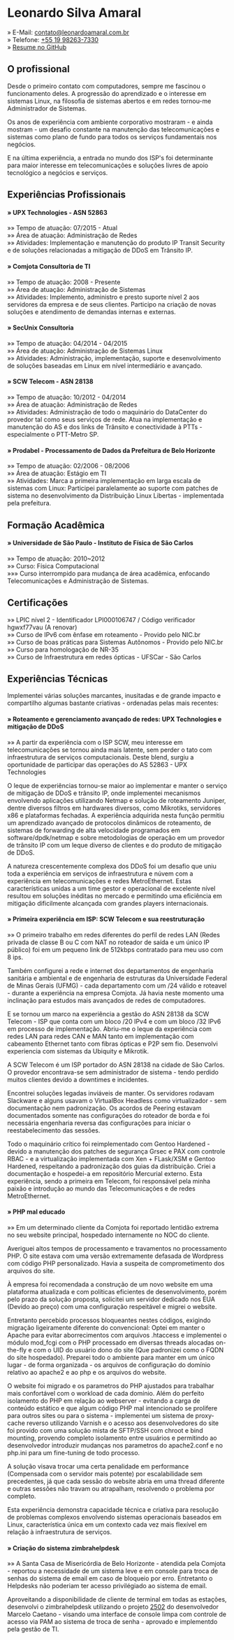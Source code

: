 Leonardo Silva Amaral
================================================================================

&raquo;		E-Mail: <contato@leonardoamaral.com.br>  
&raquo;		Telefone: [+55 19 98263-7330](tel:+5519982637330)  
&raquo;		[Resume no GitHub](https://github.com/leleobhz/resume)  

O profissional
--------------------------------------------------------------------------------

Desde o primeiro contato com computadores, sempre me fascinou o funcionamento deles. A progressão do aprendizado e o interesse em sistemas Linux, na filosofia de sistemas abertos e em redes tornou-me Administrador de Sistemas.

Os anos de experiência com ambiente corporativo mostraram - e ainda mostram - um desafio constante na manutenção das telecomunicações e sistemas como plano de fundo para todos os serviços fundamentais nos negócios.

E na última experiência, a entrada no mundo dos ISP's foi determinante para maior interesse em telecomunicações e soluções livres de apoio tecnológico a negócios e serviços.

Experiências Profissionais
--------------------------------------------------------------------------------

#### &raquo; UPX Technologies - ASN 52863
&raquo;&raquo; Tempo de atuação: 07/2015 - Atual  
&raquo;&raquo; Área de atuação: Administração de Redes  
&raquo;&raquo; Atividades: Implementação e manutenção do produto IP Transit Security e de soluções relacionadas a mitigação de DDoS em Trânsito IP.

#### &raquo; Comjota Consultoria de TI

&raquo;&raquo; Tempo de atuação: 2008 - Presente  
&raquo;&raquo; Área de atuação: Administração de Sistemas  
&raquo;&raquo; Atividades: Implemento, administro e presto suporte nível 2 aos servidores da empresa e de seus clientes. Participo na criação de novas soluções e atendimento de demandas internas e externas.  

#### &raquo; SecUnix Consultoria
&raquo;&raquo; Tempo de atuação: 04/2014 - 04/2015  
&raquo;&raquo; Área de atuação: Administração de Sistemas Linux  
&raquo;&raquo; Atividades: Administração, implementação, suporte e desenvolvimento de soluções baseadas em Linux em nível intermediário e avançado.

#### &raquo; SCW Telecom - ASN 28138

&raquo;&raquo; Tempo de atuação: 10/2012 - 04/2014  
&raquo;&raquo; Área de atuação: Administração de Redes  
&raquo;&raquo; Atividades: Administração de todo o maquinário do DataCenter do provedor tal como seus serviços de rede. Atua na implementação e manutenção do AS e dos links de Trânsito e conectividade à PTTs - especialmente o PTT-Metro SP.  

#### &raquo; Prodabel - Processamento de Dados da Prefeitura de Belo Horizonte

&raquo;&raquo; Tempo de atuação: 02/2006 - 08/2006  
&raquo;&raquo; Área de atuação: Estágio em TI  
&raquo;&raquo; Atividades: Marca a primeira implementação em larga escala de sistemas com Linux: Participei paralelamente ao suporte com patches de sistema no desenvolvimento da Distribuição Linux Libertas - implementada pela prefeitura.  

Formação Acadêmica
--------------------------------------------------------------------------------

#### &raquo; Universidade de São Paulo - Instituto de Física de São Carlos

&raquo;&raquo; Tempo de atuação: 2010~2012  
&raquo;&raquo; Curso: Física Computacional  
&raquo;&raquo;&raquo; Curso interrompido para mudança de área acadêmica, enfocando Telecomunicações e Administração de Sistemas.  

Certificações
--------------------------------------------------------------------------------

&raquo;&raquo; LPIC nível 2 - Identificador LPI000106747 / Código verificador hgwxf77vau (A renovar)  
&raquo;&raquo; Curso de IPv6 com ênfase em roteamento - Provido pelo NIC.br  
&raquo;&raquo; Curso de boas práticas para Sistemas Autônomos - Provido pelo NIC.br  
&raquo;&raquo; Curso para homologação de NR-35  
&raquo;&raquo; Curso de Infraestrutura em redes ópticas - UFSCar - São Carlos  

Experiências Técnicas
--------------------------------------------------------------------------------

Implementei várias soluções marcantes, inusitadas e de grande impacto e compartilho algumas bastante criativas - ordenadas pelas mais recentes:

#### &raquo; Roteamento e gerenciamento avançado de redes: UPX Technologies e mitigação de DDoS
&raquo;&raquo; A partir da experiência com o ISP SCW, meu interesse em telecomunicações se tornou ainda mais latente, sem perder o tato com infraestrutura de serviços computacionais. Deste blend, surgiu a oportunidade de participar das operações do AS 52863 - UPX Technologies  

O leque de experiências tornou-se maior ao implementar e manter o serviço de mitigação de DDoS e trânsito IP, onde implementei mecanismos envolvendo aplicações utilizando Netmap e solução de roteamento Juniper, dentre diversos filtros em hardwares diversos, como Mikrotiks, servidores x86 e plataformas fechadas. A experiência adquirida nesta função permitiu um aprendizado avançado de protocolos dinâmicos de roteamento, de sistemas de forwarding de alta velocidade programados em software/dpdk/netmap e sobre metodologias de operação em um provedor de trânsito IP com um leque diverso de clientes e do produto de mitigação de DDoS.

A natureza crescentemente complexa dos DDoS foi um desafio que uniu toda a experiência em serviços de infraestrutura e núvem com a experiência em telecomunicações e redes MetroEthernet. Estas características unidas a um time gestor e operacional de excelente nível resultou em soluções inéditas no mercado e permitindo uma eficiência em mitigação dificilmente alcançada com grandes players internacionais.

#### &raquo; Primeira experiência em ISP: SCW Telecom e sua reestruturação

&raquo;&raquo; O primeiro trabalho em redes diferentes do perfil de redes LAN (Redes privada de classe B ou C com NAT no roteador de saída e um único IP público) foi em um pequeno link de 512kbps contratado para meu uso com 8 ips.  

Também configurei a rede e internet dos departamentos de engenharia sanitária e ambiental e de engenharia de estruturas da Universidade Federal de Minas Gerais (UFMG) - cada departamento com um /24 válido e roteavel - durante a experiência na empresa Comjota. Já havia neste momento uma inclinação para estudos mais avançados de redes de computadores.

E se tornou um marco na experiência a gestão do ASN 28138 da SCW Telecom - ISP que conta com um bloco /20 IPv4 e com um bloco /32 IPv6 em processo de implementação. Abriu-me o leque da experiência com redes LAN para redes CAN e MAN tanto em implementação com cabeamento Ethernet tanto com fibras ópticas e P2P sem fio. Desenvolvi experiencia com sistemas da Ubiquity e Mikrotik.

A SCW Telecom é um ISP portador do ASN 28138 na cidade de São Carlos. O provedor encontrava-se sem administrador de sistema - tendo perdido muitos clientes devido a downtimes e incidentes.

Encontrei soluções legadas inviáveis de manter. Os servidores rodavam Slackware e alguns usavam o VirtualBox Headless como virtualizador - sem documentação nem padronização. Os acordos de Peering estavam documentados somente nas configurações do roteador de borda e foi necessária engenharia reversa das configurações para iniciar o reestabelecimento das sessões. 

Todo o maquinário crítico foi reimplementado com Gentoo Hardened - devido a manutenção dos patches de segurança Grsec e PAX com controle RBAC - e a virtualização implementada com Xen + FLask/XSM e Gentoo Hardened, respeitando a padronização dos guias da distribuição. Criei a documentação e hospedei-a em repositório Mercurial externo. Esta experiência, sendo a primeira em Telecom, foi responsável pela minha paixão e introdução ao mundo das Telecomunicações e de redes MetroEthernet.

#### &raquo; PHP mal educado
&raquo;&raquo; Em um determinado cliente da Comjota foi reportado lentidão extrema no seu website principal, hospedado internamente no NOC do cliente.  
 
Averiguei altos tempos de processamento e travamentos no processamento PHP. O site estava com uma versão extremamente defasada de Wordpress com código PHP personalizado. Havia a suspeita de comprometimento dos arquivos do site.

À empresa foi recomendada a construção de um novo website em uma plataforma atualizada e com políticas eficientes de desenvolvimento, porém pelo prazo da solução proposta, solicitei um servidor dedicado nos EUA (Devido ao preço) com uma configuração respeitável e migrei o website. 

Entretanto percebido processos bloqueantes nestes códigos, exigindo migração ligeiramente diferente do convencional: Optei em manter o Apache para evitar aborrecimentos com arquivos .htaccess e implementei o módulo mod\_fcgi com o PHP processado em diversas threads alocadas on-the-fly e com o UID do usuário dono do site (Que padronizei como o FQDN do site hospedado). Preparei todo o ambiente para manter em um único lugar - de forma organizada - os arquivos de configuração do domínio relativo ao apache2 e ao php e os arquivos do website. 

O website foi migrado e os parametros do PHP ajustados para trabalhar mais confortável com o workload de cada domínio. Além do perfeito isolamento do PHP em relação ao webserver - evitando a carga de conteúdo estático e que algum código PHP mal intencionado se prolifere para outros sites ou para o sistema - implementei um sistema de proxy-cache reverso utilizando Varnish e o acesso aos desenvolvedores do site foi provido com uma solução mista de SFTP/SSH com chroot e bind mounting, provendo completo isolamento entre usuários e permitindo ao desenvolvedor introduzir mudanças nos parametros do apache2.conf e no php.ini para um fine-tuning de todo processo.

A solução visava trocar uma certa penalidade em performance (Compensada com o servidor mais potente) por escalabilidade sem precedentes, já que cada sessão do website abria em uma thread diferente e outras sessões não travam ou atrapalham, resolvendo o problema por completo.

Esta experiência demonstra capacidade técnica e criativa para resolução de problemas complexos envolvendo sistemas operacionais baseados em Linux, característica única em um contexto cada vez mais flexível em relação à infraestrutura de serviços.

#### &raquo; Criação do sistema zimbrahelpdesk

&raquo;&raquo; A Santa Casa de Misericórdia de Belo Horizonte - atendida pela Comjota - reportou a necessidade de um sistema leve e em console para troca de senhas do sistema de email em caso de bloqueio por erro. Entretanto o Helpdesks não poderiam ter acesso privilégiado ao sistema de email.  

Aproveitando a disponibilidade de cliente de terminal em todas as estações, desenvolvi o zimbrahelpdesk utilizando o projeto [2502](https://github.com/caetanus/resume/blob/master/resume-pt_br.rst#2502) do desenvolvedor Marcelo Caetano - visando uma interface de console limpa com controle de acesso via PAM ao sistema de troca de senha - aprovado e implementdo pela gestão de TI.
